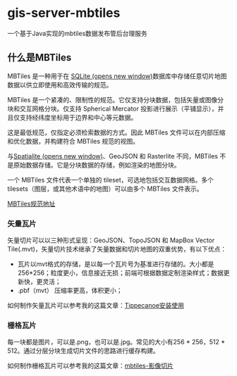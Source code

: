 # gis-server-mbtiles
一个基于Java实现的mbtiles数据发布管后台理服务

## 什么是MBTiles

MBTiles 是一种用于在 [SQLite (opens new window)](http://sqlite.org/)数据库中存储任意切片地图数据以供立即使用和高效传输的规范。

MBTiles 是一个紧凑的、限制性的规范。它仅支持分块数据，包括矢量或图像分块和交互网格分块。仅支持 Spherical Mercator 投影进行展示（平铺显示），并且仅支持经纬度坐标用于边界和中心等元数据。

这是最低规范，仅指定必须检索数据的方式。因此 MBTiles 文件可以在内部压缩和优化数据，并构建符合 MBTiles 规范的视图。

与[Spatialite (opens new window)](http://www.gaia-gis.it/spatialite/)、GeoJSON 和 Rasterlite 不同，MBTiles 不是原始数据存储。它是分块数据的存储，例如渲染的地图分块。

一个 MBTiles 文件代表一个单独的 tileset，可选地包括交互数据网格。多个 tilesets（图层，或其他术语中的地图）可以由多个 MBTiles 文件表示。

[MBTiles规范地址](https://github.com/mapbox/mbtiles-spec)

### 矢量瓦片

矢量切片可以以三种形式呈现：GeoJSON、TopoJSON 和 MapBox Vector Tile(.mvt)，矢量切片技术继承了矢量数据和切片地图的双重优势，有以下优点：

- 瓦片以mvt格式的存储，是以每一个瓦片号为基准进行存储的。大小都是256*256；粒度更小，信息接近无损；前端可根据数据定制渲染样式；数据更新快，更灵活；
- .pbf（mvt） 压缩率更高，体积更小；

如何制作矢量瓦片可以参考我的这篇文章：[Tippecanoe安装使用](https://blog.csdn.net/qq_36213352/article/details/128365505?spm=1001.2014.3001.5501)

### 栅格瓦片

每一块都是图片，可以是.png，也可以是.jpg。常见的大小有256 * 256，512 * 512。通过分层分块生成切片文件的思路进行缓存构建。

如何制作栅格瓦片可以参考我的这篇文章：[mbtiles-影像切片](https://blog.csdn.net/qq_36213352/article/details/128435797?spm=1001.2014.3001.5501)